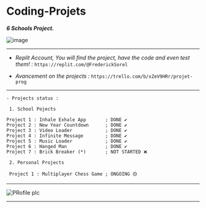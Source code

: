# Coding-Projets
***6 Schools Project.***

![image](https://user-images.githubusercontent.com/93956198/142100344-b94f5b86-81d0-4b34-bb8d-f7aba2195135.png)

<hr>

- *Replit Account, You will find the project, have the code and even test them! :* ` https://replit.com/@FrederickSorel `

- *Avancement on the projects :* ` https://trello.com/b/xZeV9HRr/projet-prog `

<hr>

```
- Projects status :
 
 1. School Pojects 
 
Project 1 : Inhale Exhale App       ; DONE ✔️
Project 2 : New Year Countdown      ; DONE ✔️
Project 3 : Video Loader            ; DONE ✔️
Project 4 : Infinite Message        ; DONE ✔️
Project 5 : Music Loader            ; DONE ✔️
Project 6 : Hanged Man              ; DONE ✔️
Project 7 : Brick Breaker (*)       ; NOT STARTED ❌

 2. Personal Projects
 
 Project 1 : Multiplayer Chess Game ; ONGOING 🟡

```

<hr>

![PRofile pIc](https://user-images.githubusercontent.com/93956198/140847402-0b5dfbf9-b7f0-4729-aa45-74cac18fa2ec.jpg) 

<hr>
